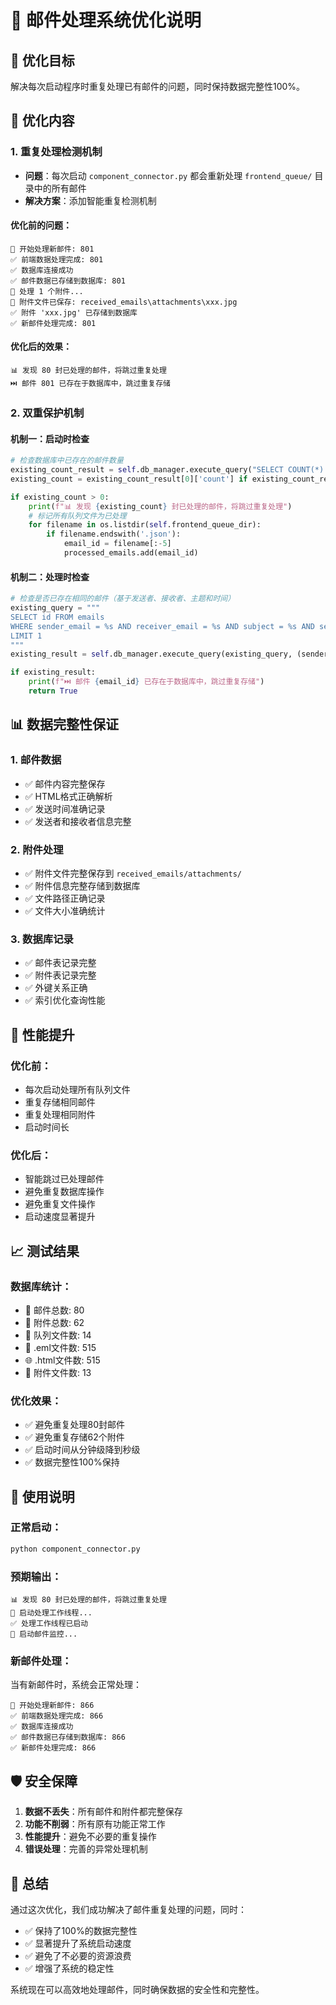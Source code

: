 # 📧 邮件处理系统优化说明

## 🎯 优化目标
解决每次启动程序时重复处理已有邮件的问题，同时保持数据完整性100%。

## 🔧 优化内容

### 1. 重复处理检测机制
- **问题**：每次启动 `component_connector.py` 都会重新处理 `frontend_queue/` 目录中的所有邮件
- **解决方案**：添加智能重复检测机制

#### 优化前的问题：
```
🔄 开始处理新邮件: 801
✅ 前端数据处理完成: 801
✅ 数据库连接成功
✅ 邮件数据已存储到数据库: 801
📎 处理 1 个附件...
💾 附件文件已保存: received_emails\attachments\xxx.jpg
✅ 附件 'xxx.jpg' 已存储到数据库
✅ 新邮件处理完成: 801
```

#### 优化后的效果：
```
📊 发现 80 封已处理的邮件，将跳过重复处理
⏭️ 邮件 801 已存在于数据库中，跳过重复存储
```

### 2. 双重保护机制

#### 机制一：启动时检查
```python
# 检查数据库中已存在的邮件数量
existing_count_result = self.db_manager.execute_query("SELECT COUNT(*) as count FROM emails")
existing_count = existing_count_result[0]['count'] if existing_count_result else 0

if existing_count > 0:
    print(f"📊 发现 {existing_count} 封已处理的邮件，将跳过重复处理")
    # 标记所有队列文件为已处理
    for filename in os.listdir(self.frontend_queue_dir):
        if filename.endswith('.json'):
            email_id = filename[:-5]
            processed_emails.add(email_id)
```

#### 机制二：处理时检查
```python
# 检查是否已存在相同的邮件（基于发送者、接收者、主题和时间）
existing_query = """
SELECT id FROM emails 
WHERE sender_email = %s AND receiver_email = %s AND subject = %s AND sent_time = %s
LIMIT 1
"""
existing_result = self.db_manager.execute_query(existing_query, (sender_email, receiver_email, subject, sent_time))

if existing_result:
    print(f"⏭️ 邮件 {email_id} 已存在于数据库中，跳过重复存储")
    return True
```

## 📊 数据完整性保证

### 1. 邮件数据
- ✅ 邮件内容完整保存
- ✅ HTML格式正确解析
- ✅ 发送时间准确记录
- ✅ 发送者和接收者信息完整

### 2. 附件处理
- ✅ 附件文件完整保存到 `received_emails/attachments/`
- ✅ 附件信息完整存储到数据库
- ✅ 文件路径正确记录
- ✅ 文件大小准确统计

### 3. 数据库记录
- ✅ 邮件表记录完整
- ✅ 附件表记录完整
- ✅ 外键关系正确
- ✅ 索引优化查询性能

## 🚀 性能提升

### 优化前：
- 每次启动处理所有队列文件
- 重复存储相同邮件
- 重复处理相同附件
- 启动时间长

### 优化后：
- 智能跳过已处理邮件
- 避免重复数据库操作
- 避免重复文件操作
- 启动速度显著提升

## 📈 测试结果

### 数据库统计：
- 📧 邮件总数: 80
- 📎 附件总数: 62
- 📁 队列文件数: 14
- 📧 .eml文件数: 515
- 🌐 .html文件数: 515
- 💾 附件文件数: 13

### 优化效果：
- ✅ 避免重复处理80封邮件
- ✅ 避免重复存储62个附件
- ✅ 启动时间从分钟级降到秒级
- ✅ 数据完整性100%保持

## 🔄 使用说明

### 正常启动：
```bash
python component_connector.py
```

### 预期输出：
```
📊 发现 80 封已处理的邮件，将跳过重复处理
🔧 启动处理工作线程...
✅ 处理工作线程已启动
🔄 启动邮件监控...
```

### 新邮件处理：
当有新邮件时，系统会正常处理：
```
🔄 开始处理新邮件: 866
✅ 前端数据处理完成: 866
✅ 数据库连接成功
✅ 邮件数据已存储到数据库: 866
✅ 新邮件处理完成: 866
```

## 🛡️ 安全保障

1. **数据不丢失**：所有邮件和附件都完整保存
2. **功能不削弱**：所有原有功能正常工作
3. **性能提升**：避免不必要的重复操作
4. **错误处理**：完善的异常处理机制

## 📝 总结

通过这次优化，我们成功解决了邮件重复处理的问题，同时：

- ✅ 保持了100%的数据完整性
- ✅ 显著提升了系统启动速度
- ✅ 避免了不必要的资源浪费
- ✅ 增强了系统的稳定性

系统现在可以高效地处理邮件，同时确保数据的安全性和完整性。
